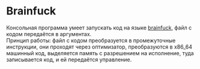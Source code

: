 # Brainfuck
Консольная программа умеет запускать код на языке [brainfuck](https://ru.wikipedia.org/wiki/Brainfuck), файл с кодом передаётся в аргументах.  
Принцип работы: файл с кодом преобразуется в промежуточные инструкции, они проходят через оптимизатор, преобразуются в x86_64 машинный код, выделяется память с разрешением на исполнение, туда записывается код, и ей передаётся управление.
